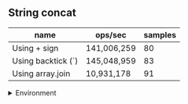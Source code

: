 ## String concat

|name|ops/sec|samples|
|-|-|-|
|Using + sign|141,006,259|80|
|Using backtick (`)|145,048,959|83|
|Using array.join|10,931,178|91|


<details>
<summary>Environment</summary>

* __Machine:__ linux x64 | 4 vCPUs | 15.2GB Mem
* __Run:__ Sat May 04 2024 01:17:03 GMT+0000 (Coordinated Universal Time)
</details>

<!--
{"environment":{"platform":"linux","arch":"x64","cpus":4,"totalMemory":15.245216369628906},"benchmarks":[{"name":"Using + sign","opsSec":141006258.97713974,"samples":5},{"name":"Using backtick (`)","opsSec":145048958.824537,"samples":6},{"name":"Using array.join","opsSec":10931177.923047803,"samples":5}]}-->
